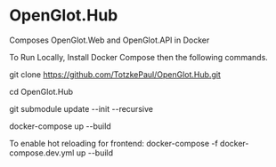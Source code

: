 # OpenGlot.Hub

Composes OpenGlot.Web and OpenGlot.API in Docker

To Run Locally, Install Docker Compose then the following commands.

git clone https://github.com/TotzkePaul/OpenGlot.Hub.git

cd OpenGlot.Hub

git submodule update --init --recursive

docker-compose up --build

To enable hot reloading for frontend:
docker-compose -f docker-compose.dev.yml up --build

